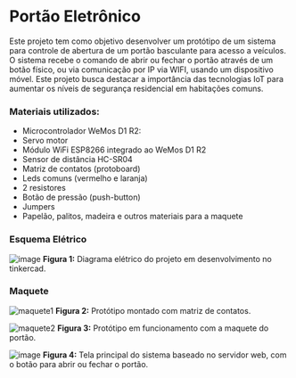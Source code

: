 # Portão Eletrônico

Este projeto tem como objetivo desenvolver um protótipo de um sistema para controle de abertura de um portão basculante para acesso a veículos. O sistema recebe o comando de abrir ou fechar o portão através de um botão físico, ou via comunicação por IP via WIFI, usando um dispositivo móvel. Este projeto busca destacar a importância das tecnologias IoT para aumentar os níveis de segurança residencial em habitações comuns.

### Materiais utilizados:
- Microcontrolador WeMos D1 R2: 
- Servo motor
- Módulo WiFi ESP8266 integrado ao WeMos D1 R2
- Sensor de distância HC-SR04
- Matriz de contatos (protoboard)
- Leds comuns (vermelho e laranja)
- 2 resistores 
- Botão de pressão (push-button)
- Jumpers
- Papelão, palitos, madeira e outros materiais para a maquete

### Esquema Elétrico

![image](https://github.com/beatriz-ana/projeto-arduino/assets/76708862/d7dc55f5-cd60-437c-84a1-9582c323eeca)
**Figura 1:** Diagrama elétrico do projeto em desenvolvimento no tinkercad.

### Maquete 

![maquete1](https://github.com/beatriz-ana/projeto-arduino/assets/76708862/f6508d22-a51a-488b-bb4f-185a7c2e6d91)
**Figura 2:** Protótipo montado com matriz de contatos.

![maquete2](https://github.com/beatriz-ana/projeto-arduino/assets/76708862/597ee0c8-8e2b-4a39-b3e5-5fdd3f2cfc3b)
**Figura 3:** Protótipo em funcionamento com a maquete do portão.

![image](https://github.com/beatriz-ana/projeto-arduino/assets/76708862/ad450c65-5e26-4913-9f16-b3012fc9fd5e)
**Figura 4:** Tela principal do sistema baseado no servidor web, com o botão para abrir ou fechar o portão.
